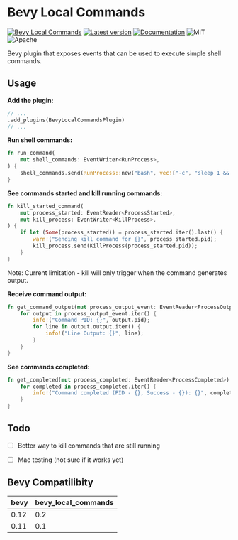 # Bevy Local Commands

[![Bevy Local Commands](https://github.com/edouardpoitras/bevy_local_commands/actions/workflows/rust.yml/badge.svg?branch=main)](https://github.com/edouardpoitras/bevy_local_commands/actions/workflows/rust.yml)
[![Latest version](https://img.shields.io/crates/v/bevy_local_commands.svg)](https://crates.io/crates/bevy_local_commands)
[![Documentation](https://docs.rs/bevy_local_commands/badge.svg)](https://docs.rs/bevy_local_commands)
![MIT](https://img.shields.io/badge/license-MIT-blue.svg)
![Apache](https://img.shields.io/badge/license-Apache-blue.svg)

Bevy plugin that exposes events that can be used to execute simple shell commands.

## Usage

**Add the plugin:**

```rust
// ...
.add_plugins(BevyLocalCommandsPlugin)
// ...
```

**Run shell commands:**

```rust
fn run_command(
    mut shell_commands: EventWriter<RunProcess>,
) {
    shell_commands.send(RunProcess::new("bash", vec!["-c", "sleep 1 && echo slept"]));
}
```

**See commands started and kill running commands:**

```rust
fn kill_started_command(
    mut process_started: EventReader<ProcessStarted>,
    mut kill_process: EventWriter<KillProcess>,
) {
    if let (Some(process_started)) = process_started.iter().last() {
        warn!("Sending kill command for {}", process_started.pid);
        kill_process.send(KillProcess(process_started.pid));
    }
}
```

Note: Current limitation - kill will only trigger when the command generates output.

**Receive command output:**

```rust
fn get_command_output(mut process_output_event: EventReader<ProcessOutputEvent>) {
    for output in process_output_event.iter() {
        info!("Command PID: {}", output.pid);
        for line in output.output.iter() {
            info!("Line Output: {}", line);
        }
    }
}
```

**See commands completed:**

```rust
fn get_completed(mut process_completed: EventReader<ProcessCompleted>) {
    for completed in process_completed.iter() {
        info!("Command completed (PID - {}, Success - {}): {}", completed.pid, completed.success, completed.command);
    }
}
```

## Todo

- [ ] Better way to kill commands that are still running
- [ ] Mac testing (not sure if it works yet)


## Bevy Compatilibity

|bevy|bevy_local_commands|
|---|---|
|0.12|0.2|
|0.11|0.1|